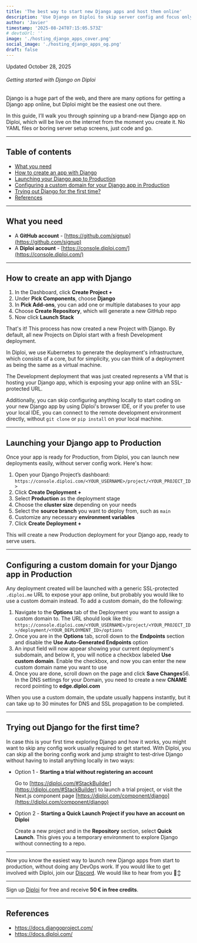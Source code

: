 ```yaml
---
title: 'The best way to start new Django apps and host them online'
description: 'Use Django on Diploi to skip server config and focus only on the code, no DevOps'
author: 'Javier'
timestamp: '2025-08-24T07:15:05.573Z'
# devtoUrl: ''
image: './hosting_django_apps_cover.png'
social_image: './hosting_django_apps_og.png'
draft: false
---
```


Updated <time datetime="2025-10-28T11:08:05.000Z">October 28, 2025</time>

###### Getting started with Django on Diploi

Django is a huge part of the web, and there are many options for getting a Django app online, but Diploi might be the easiest one out there.

In this guide, I’ll walk you through spinning up a brand-new Django app on Diploi, which will be live on the internet from the moment you create it. No YAML files or boring server setup screens, just code and go.

---

## Table of contents

- [What you need](#what-you-need)
- [How to create an app with Django](#how-to-create-an-app-with-django)
- [Launching your Django app to Production](#launching-your-django-app-to-production)
- [Configuring a custom domain for your Django app in Production](#configuring-a-custom-domain-for-your-django-app-in-production)
- [Trying out Django for the first time?](#trying-out-django-for-the-first-time)
- [References](#references)

---

## What you need

- A **GitHub account** - [https://github.com/signup](https://github.com/signup)
- A **Diploi account** - [https://console.diploi.com/](https://console.diploi.com/)

---

## How to create an app with Django

1. In the Dashboard, click **Create Project +**
2. Under **Pick Components**, choose **Django**
3. In **Pick Add-ons**, you can add one or multiple databases to your app
4. Choose **Create Repository**, which will generate a new GitHub repo
5. Now click **Launch Stack**

That's it! This process has now created a new Project with Django. By default, all new Projects on Diploi start with a fresh Development deployment.

In Diploi, we use Kubernetes to generate the deployment's infrastructure, which consists of a core, but for simplicity, you can think of a deployment as being the same as a virtual machine.

The Development deployment that was just created represents a VM that is hosting your Django app, which is exposing your app online with an SSL-protected URL.

Additionally, you can skip configuring anything locally to start coding on your new Django app by using Diploi's browser IDE, or if you prefer to use your local IDE, you can connect to the remote development environment directly, without `git clone` or `pip install` on your local machine.

---

## Launching your Django app to Production

Once your app is ready for Production, from Diploi, you can launch new deployments easily, without server config work. Here's how:

1. Open your Django Project’s dashboard:
   `https://console.diploi.com/<YOUR_USERNAME>/project/<YOUR_PROJECT_ID>`
2. Click **Create Deployment +**
3. Select **Production** as the deployment stage
4. Choose the **cluster size** depending on your needs
5. Select the **source branch** you want to deploy from, such as `main`
6. Customize any necessary **environment variables**
7. Click **Create Deployment +**

This will create a new Production deployment for your Django app, ready to serve users.

---

## Configuring a custom domain for your Django app in Production

Any deployment created will be launched with a generic SSL-protected `.diploi.me` URL to expose your app online, but probably you would like to use a custom domain instead. To add a custom domain, do the following:

1. Navigate to the **Options** tab of the Deployment you want to assign a custom domain to. The URL should look like this:
   `https://console.diploi.com/<YOUR_USERNAME>/project/<YOUR_PROJECT_ID>/deployment/<YOUR_DEPLOYMENT_ID>/options`
2. Once you are in the **Options** tab, scroll down to the **Endpoints** section and disable the **Use Auto‑Generated Endpoints** option
3. An input field will now appear showing your current deployment's subdomain, and below it, you will notice a checkbox labeled **Use custom domain**. Enable the checkbox, and now you can enter the new custom domain name you want to use
4. Once you are done, scroll down on the page and click **Save Changes**56. In the DNS settings for your Domain, you need to create a new **CNAME** record pointing to **edge.diploi.com**

When you use a custom domain, the update usually happens instantly, but it can take up to 30 minutes for DNS and SSL propagation to be completed.

---

## Trying out Django for the first time?

In case this is your first time exploring Django and how it works, you might want to skip any config work usually required to get started. With Diploi, you can skip all the boring config work and jump straight to test-drive Django without having to install anything locally in two ways:

- Option 1 - **Starting a trial without registering an account**

  Go to [https://diploi.com/#StackBuilder](https://diploi.com/#StackBuilder) to launch a trial project, or visit the Next.js component page [https://diploi.com/component/django](https://diploi.com/component/django)

- Option 2 - **Starting a Quick Launch Project if you have an account on Diploi**

  Create a new project and in the **Repository** section, select **Quick Launch**. This gives you a temporary environment to explore Django without connecting to a repo.

---

Now you know the easiest way to launch new Django apps from start to production, without doing any DevOps work. If you would like to get involved with Diploi, join our [Discord](https://discord.gg/vvgQxVjC8G). We would like to hear from you 🙂‍↕️

---

Sign up [Diploi](https://console.diploi.com/) for free and receive **50 € in free credits**.

---

## References

- https://docs.djangoproject.com/
- https://docs.diploi.com/
